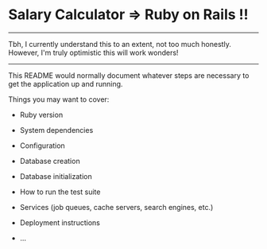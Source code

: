 # Salary Calculator => Ruby on Rails !!

---

Tbh, I currently understand this to an extent, not too much honestly. However, I'm truly optimistic this will work wonders!

---

This README would normally document whatever steps are necessary to get the
application up and running.

Things you may want to cover:

* Ruby version

* System dependencies

* Configuration

* Database creation

* Database initialization

* How to run the test suite

* Services (job queues, cache servers, search engines, etc.)

* Deployment instructions

* ...
